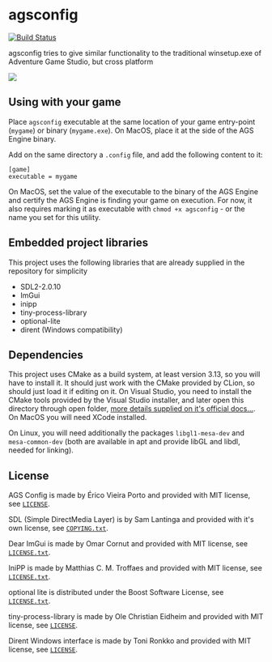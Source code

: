 # agsconfig

[![Build Status](https://dev.azure.com/ericoporto/agsconfig/_apis/build/status/ericoporto.agsconfig?branchName=master)](https://dev.azure.com/ericoporto/agsconfig/_build/latest?definitionId=13&branchName=master)

agsconfig tries to give similar functionality to the traditional winsetup.exe of Adventure Game Studio, but cross platform

![](https://user-images.githubusercontent.com/2244442/72697367-8be01e80-3b1e-11ea-84ce-9d6fc45d3fd2.png)

## Using with your game

Place `agsconfig` executable at the same location of your game entry-point (`mygame`) or binary (`mygame.exe`). 
On MacOS, place it at the side of the AGS Engine binary.

Add on the same directory a `.config` file, and add the following content to it:

```
[game]
executable = mygame
```

On MacOS, set the value of the executable to the binary of the AGS Engine and certify the AGS Engine is finding your 
game on execution. For now, it also requires marking it as executable with `chmod +x agsconfig` - or the name you set for this utility.

## Embedded project libraries

This project uses the following libraries that are already supplied in the repository for simplicity

- SDL2-2.0.10
- ImGui
- inipp
- tiny-process-library
- optional-lite
- dirent (Windows compatibility)

## Dependencies

This project uses CMake as a build system, at least version 3.13, so you will have to install it. It should just work with the CMake provided by CLion, so should just load it if editing on it. On Visual Studio, you need to install the CMake tools provided by the Visual Studio installer, and later open this directory through open folder, [more details supplied on it's official docs...](https://docs.microsoft.com/en-us/cpp/build/cmake-projects-in-visual-studio?view=vs-2019#ide-integration). On MacOS you will need XCode installed.

On Linux, you will need additionally the packages `libgl1-mesa-dev` and `mesa-common-dev` (both are available in apt and provide libGL and libdl, needed for linking).

## License

AGS Config is made by Érico Vieira Porto and provided with MIT license, see [`LICENSE`](https://github.com/ericoporto/agsconfig/blob/master/LICENSE).

SDL (Simple DirectMedia Layer) is by Sam Lantinga and provided with it's own license, see [`COPYING.txt`](https://github.com/ericoporto/agsconfig/blob/master/libs/SDL2-2.0.10/COPYING.txt).

Dear ImGui is made by Omar Cornut and provided with MIT license, see [`LICENSE.txt`](https://github.com/ericoporto/agsconfig/blob/master/libs/imgui/LICENSE.txt).

IniPP is made by Matthias C. M. Troffaes and provided with MIT license, see [`LICENSE.txt`](https://github.com/ericoporto/agsconfig/blob/master/libs/inipp/LICENSE.txt).

optional lite is distributed under the Boost Software License, see [`LICENSE.txt`](https://github.com/ericoporto/agsconfig/blob/master/libs/optional-lite/LICENSE.txt).

tiny-process-library is made by Ole Christian Eidheim and provided with MIT license, see [`LICENSE`](https://github.com/ericoporto/agsconfig/blob/master/libs/tiny-process-library/LICENSE).

Dirent Windows interface is made by Toni Ronkko and provided with MIT license, see [`LICENSE`](https://github.com/ericoporto/agsconfig/blob/master/libs/dirent/LICENSE).
